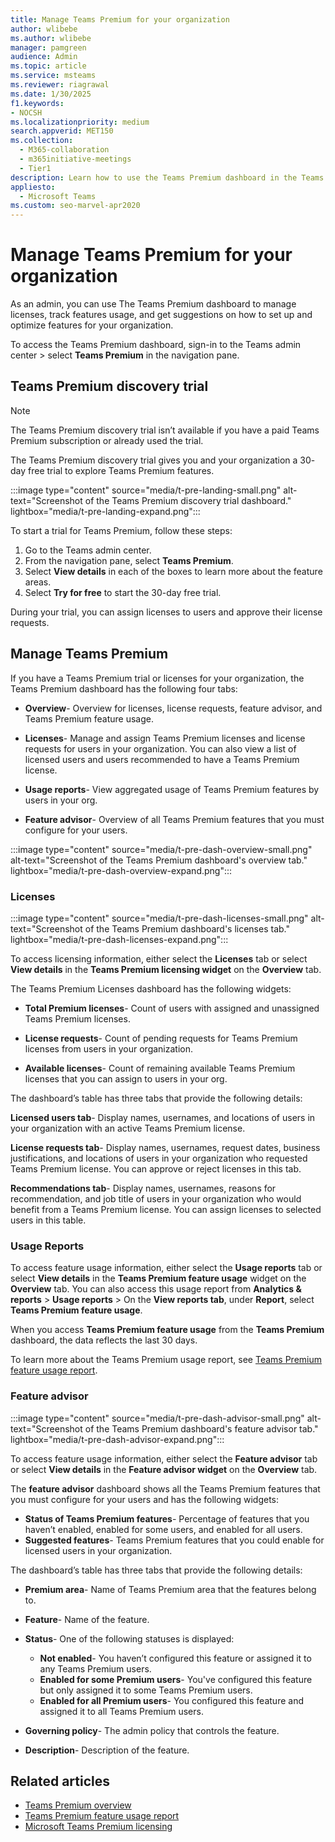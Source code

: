 ```yaml
---
title: Manage Teams Premium for your organization 
author: wlibebe
ms.author: wlibebe
manager: pamgreen
audience: Admin
ms.topic: article
ms.service: msteams
ms.reviewer: riagrawal
ms.date: 1/30/2025
f1.keywords:
- NOCSH
ms.localizationpriority: medium
search.appverid: MET150
ms.collection: 
  - M365-collaboration
  - m365initiative-meetings
  - Tier1
description: Learn how to use the Teams Premium dashboard in the Teams admin center to manage licenses and know how often users are using each Teams Premium feature.
appliesto: 
  - Microsoft Teams
ms.custom: seo-marvel-apr2020
---
```


# Manage Teams Premium for your organization

As an admin, you can use The Teams Premium dashboard to manage licenses, track features usage, and get suggestions on how to set up and optimize features for your organization.

To access the Teams Premium dashboard, sign-in to the Teams admin center > select **Teams Premium** in the navigation pane.

## Teams Premium discovery trial

> [!NOTE]
> The Teams Premium discovery trial isn’t available if you have a paid Teams Premium subscription or already used the trial.

The Teams Premium discovery trial gives you and your organization a 30- day free trial to explore Teams Premium features.

:::image type="content" source="media/t-pre-landing-small.png" alt-text="Screenshot of the Teams Premium discovery trial dashboard." lightbox="media/t-pre-landing-expand.png":::

To start a trial for Teams Premium, follow these steps:

1. Go to the Teams admin center.
2. From the navigation pane, select **Teams Premium**.
3. Select **View details** in each of the boxes to learn more about the feature areas.
4. Select **Try for free** to start the 30-day free trial.

During your trial, you can assign licenses to users and approve their license requests.

## Manage Teams Premium

If you have a Teams Premium trial or licenses for your organization, the Teams Premium dashboard has the following four tabs:

- **Overview**- Overview for licenses, license requests, feature advisor, and Teams Premium feature usage.

- **Licenses**- Manage and assign Teams Premium licenses and license requests for users in your organization. You can also view a list of licensed users and users recommended to have a Teams Premium license.

- **Usage reports**- View aggregated usage of Teams Premium features by users in your org.

- **Feature advisor**- Overview of all Teams Premium features that you must configure for your users.

:::image type="content" source="media/t-pre-dash-overview-small.png" alt-text="Screenshot of the Teams Premium dashboard's overview tab." lightbox="media/t-pre-dash-overview-expand.png":::

### Licenses

:::image type="content" source="media/t-pre-dash-licenses-small.png" alt-text="Screenshot of the Teams Premium dashboard's licenses tab." lightbox="media/t-pre-dash-licenses-expand.png":::

To access licensing information, either select the **Licenses** tab or select **View details** in the **Teams Premium licensing widget** on the **Overview** tab.

The Teams Premium Licenses dashboard has the following widgets:

- **Total Premium licenses**- Count of users with assigned and unassigned Teams Premium licenses.

- **License requests**- Count of pending requests for Teams Premium licenses from users in your organization.  

- **Available licenses**- Count of remaining available Teams Premium licenses that you can assign to users in your org.

The dashboard’s table has three tabs that provide the following details:

**Licensed users tab**- Display names, usernames, and locations of users in your organization with an active Teams Premium license.

**License requests tab**- Display names, usernames, request dates, business justifications, and locations of users in your organization who requested Teams Premium license. You can approve or reject licenses in this tab.

**Recommendations tab**- Display names, usernames, reasons for recommendation, and job title of users in your organization who would benefit from a Teams Premium license. You can assign licenses to selected users in this table.

### Usage Reports

To access feature usage information, either select the **Usage reports** tab or select **View details** in the **Teams Premium feature usage** widget on the **Overview** tab. You can also access this usage report from **Analytics & reports** > **Usage reports** > On the **View reports tab**, under **Report**, select **Teams Premium feature usage**.

When you access **Teams Premium feature usage** from the **Teams Premium** dashboard, the data reflects the last 30 days.

To learn more about the Teams Premium usage report, see [Teams Premium feature usage report](/microsoftteams/teams-analytics-and-reports/teams-premium-usage-report).

### Feature advisor

:::image type="content" source="media/t-pre-dash-advisor-small.png" alt-text="Screenshot of the Teams Premium dashboard's feature advisor tab." lightbox="media/t-pre-dash-advisor-expand.png":::

To access feature usage information, either select the **Feature advisor** tab or select **View details** in the **Feature advisor widget** on the **Overview** tab.

The **feature advisor** dashboard shows all the Teams Premium features that you must configure for your users and has the following widgets:

- **Status of Teams Premium features**- Percentage of features that you haven’t enabled, enabled for some users, and enabled for all users.
- **Suggested features**- Teams Premium features that you could enable for licensed users in your organization.

The dashboard’s table has three tabs that provide the following details:

- **Premium area**- Name of Teams Premium area that the features belong to.
- **Feature**- Name of the feature.
- **Status**- One of the following statuses is displayed:

  - **Not enabled**- You haven’t configured this feature or assigned it to any Teams Premium users.
  - **Enabled for some Premium users**- You've configured this feature but only assigned it to some Teams Premium users.
  - **Enabled for all Premium users**- You configured this feature and assigned it to all Teams Premium users.

- **Governing policy**- The admin policy that controls the feature.
- **Description**- Description of the feature.

## Related articles

- [Teams Premium overview](enhanced-teams-experience.md)
- [Teams Premium feature usage report](/microsoftteams/teams-analytics-and-reports/teams-premium-usage-report)
- [Microsoft Teams Premium licensing](/microsoftteams//teams-add-on-licensing/licensing-enhance-teams)
